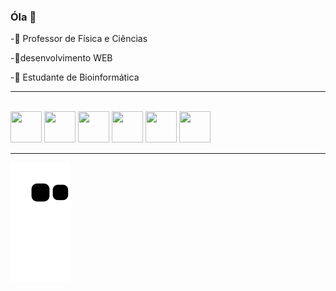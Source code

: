 ### Óla 👋


-🔭 Professor de Física e Ciências

-🔭desenvolvimento WEB

-🌱 Estudante de Bioinformática 

<hr>
<div style="display: inline_block"><br>
  <img height="50" width="50" src="https://cdn.jsdelivr.net/gh/devicons/devicon/icons/python/python-original-wordmark.svg" />
  <img height="50" width="50" src="https://cdn.jsdelivr.net/gh/devicons/devicon/icons/arduino/arduino-plain.svg" />
  <img height="50" width="50" src="https://cdn.jsdelivr.net/gh/devicons/devicon/icons/linux/linux-original.svg" />
  <img height="50" width="50" src="https://cdn.jsdelivr.net/gh/devicons/devicon/icons/html5/html5-original-wordmark.svg" />
  <img height="50" width="50" src="https://cdn.jsdelivr.net/gh/devicons/devicon/icons/css3/css3-original.svg" />
  <img  height="50" width="50" src="https://cdn.jsdelivr.net/gh/devicons/devicon/icons/javascript/javascript-original.svg" />
</div>
<hr/>

  ![Snake animation](https://github.com/rafaballerini/rafaballerini/blob/output/github-contribution-grid-snake.svg)
  
 
